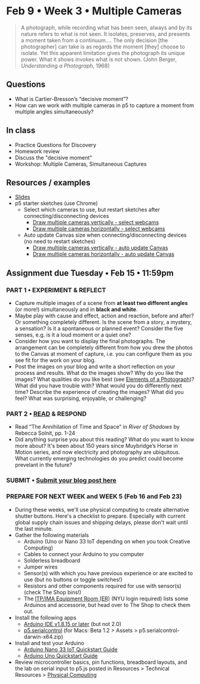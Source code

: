# Feb 9 • Week 3 • Multiple Cameras

>A photograph, while recording what has been seen, always and by its nature refers to what is not seen. It isolates, preserves, and presents a moment taken from a continuum…. The only decision [the photographer] can take is as regards the moment [they] choose to isolate. Yet this apparent limitation gives the photograph its unique power. What it shows invokes what is not shown. (John Berger, *Understanding a Photograph*, 1968)

## Questions
- What is Cartier-Bresson’s “decisive moment”? 
- How can we work with multiple cameras in p5 to capture a moment from multiple angles simultaneously?

## In class
- Practice Questions for Discovery
- Homework review
- Discuss the "decisive moment"
- Workshop: Multiple Cameras, Simultaneous Captures 

## Resources / examples
- [Slides](https://drive.google.com/drive/u/0/folders/1YZtWK03TXGCoGmy7WeQYF-BBulZFAbHA)
- p5 starter sketches (use Chrome)
    - Select which cameras to use, but restart sketches after connecting/disconnecting devices
        - [Draw multiple cameras vertically - select webcams](https://editor.p5js.org/enickles/sketches/0QM4x2yIs) 
        - [Draw multiple cameras horizontally - select webcams](https://editor.p5js.org/enickles/sketches/-GbN3d7y_)
    - Auto update Canvas size when connecting/disconnecting devices (no need to restart sketches)
        - [Draw multiple cameras vertically - auto update Canvas](https://editor.p5js.org/enickles/sketches/WffEuyL14) 
        - [Draw multiple cameras horizontally - auto update Canvas](https://editor.p5js.org/enickles/sketches/KR4ca78eV)


## Assignment due Tuesday • Feb 15 • 11:59pm

### PART 1 • EXPERIMENT & REFLECT
- Capture multiple images of a scene from **at least two different angles** (or more!) simultaneously and in **black and white**. 
- Maybe play with cause and effect, action and reaction, before and after? Or something completely different. Is the scene from a story, a mystery, a sensation? Is it a spontaneous or planned event? Consider the five senses, e.g. is it a loud moment or a quiet one? 
- Consider how you want to display the final photographs. The arrangement can be completely different from how you drew the photos to the Canvas at moment of capture, i.e. you can configure them as you see fit for the work on your blog.
- Post the images on your blog and write a short reflection on your process and results. What do the images show? Why do you like the images? What qualities do you like best (see [Elements of a Photograph](https://github.com/ellennickles/xphoto-s22/blob/main/resources/photograph-elements.md))? What did you have trouble with? What would you do differently next time? Describe the experience of creating the images? What did you feel? What was surprising, enjoyable, or challenging?

### PART 2 • [READ](https://drive.google.com/drive/u/0/folders/1YZtWK03TXGCoGmy7WeQYF-BBulZFAbHA) & RESPOND
- Read “The Annihilation of Time and Space” in *River of Shadows* by Rebecca Solnit, pp. 1-24  
- Did anything surprise you about this reading? What do you want to know more about? It's been about 150 years since Muybridge’s Horse in Motion series, and now electricity and photography are ubiquitous. What currently emerging technologies do you predict could become prevelant in the future? 

### SUBMIT • [Submit your blog post here](https://forms.gle/JfwCTv7JqkieZ8yz8)

### PREPARE FOR **NEXT WEEK** and WEEK 5 (Feb 16 and Feb 23)
- During these weeks, we'll use physical computing to create alternative shutter buttons. Here's a checklist to prepare. Especially with current global supply chain issues and shipping delays, please don't wait until the last minute. 
- Gather the following materials
    - Arduino (Uno or Nano 33 IoT depending on when you took Creative Computing)
    - Cables to connect your Arduino to you computer
    - Solderless breadboard
    - Jumper wires
    - Sensor(s) with which you have previous experience or are excited to use (but no buttons or toggle switches!)
    - Resistors and other components required for use with sensor(s) (check The Shop bins!)
    - The [ITP/IMA Equipment Room (ER)]( https://itp.nyu.edu/er/) (NYU login required) lists some Arduinos and accessorie, but head over to The Shop to check them out.
- Install the following apps
    - [Arduino IDE v1.8.15 or later](https://www.arduino.cc/en/software) (but not 2.0)
    - [p5.serialcontrol](https://github.com/p5-serial/p5.serialcontrol/releases) (for Macs: Beta 1.2 > Assets > p5.serialcontrol-darwin-x64.zip)
- Install and test your Arduino
    - [Arduino Nano 33 IoT Quickstart Guide](https://docs.arduino.cc/hardware/nano-33-iot)
    - [Arduino Uno Quickstart Guide](https://docs.arduino.cc/hardware/uno-rev3)
- Review microcontroller basics, pin functions, breadboard layouts, and the lab on serial input to p5.js posted in Resources > Technical Resources > [Physical Computing](https://github.com/ellennickles/xphoto-s22/blob/main/resources/technical-resources.md#physical-computing)

